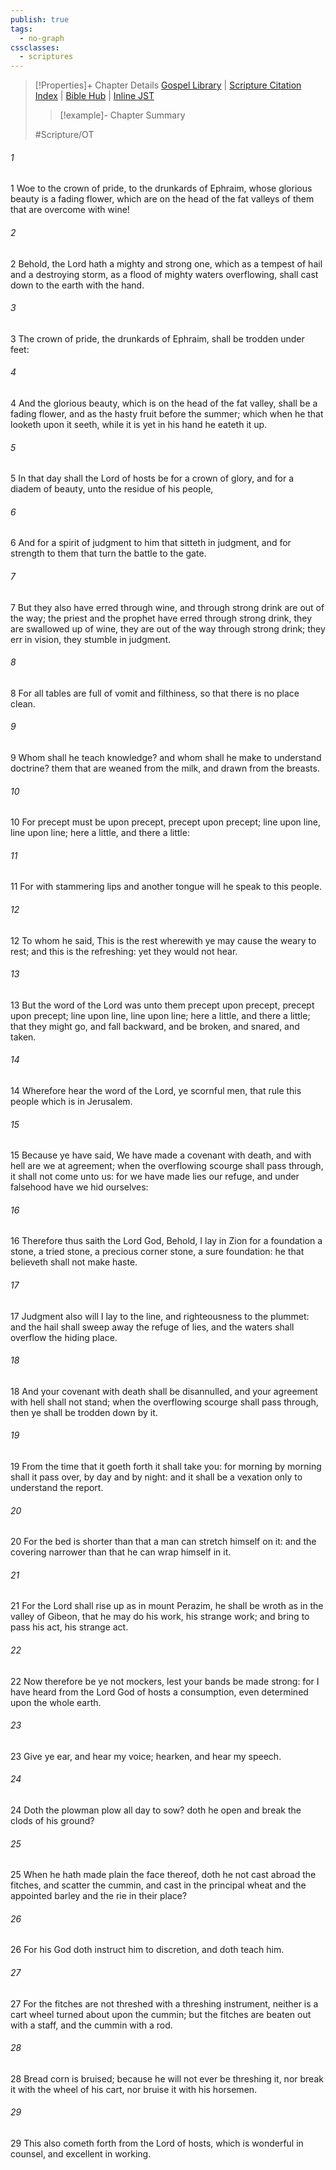 ```yaml
---
publish: true
tags:
  - no-graph
cssclasses:
  - scriptures
---
```

>[!Properties]+ Chapter Details
>[Gospel Library](https://churchofjesuschrist.org/study/scriptures/ot/isa/28?lang=eng)    |    [Scripture Citation Index](https://scriptures.byu.edu/#07b1c::c07b1c)    |    [Bible Hub](https://biblehub.com/isaiah/28.htm)    |    [Inline JST](https://scripturetoolbox.com/html/ic/Isaiah/28.html)
>>[!example]- Chapter Summary
>> 
> 
>
>#Scripture/OT
###### 1
1 Woe to the crown of pride, to the drunkards of Ephraim, whose glorious beauty is a fading flower, which are on the head of the fat valleys of them that are overcome with wine!
###### 2
2 Behold, the Lord hath a mighty and strong one, which as a tempest of hail and a destroying storm, as a flood of mighty waters overflowing, shall cast down to the earth with the hand.
###### 3
3 The crown of pride, the drunkards of Ephraim, shall be trodden under feet:
###### 4
4 And the glorious beauty, which is on the head of the fat valley, shall be a fading flower, and as the hasty fruit before the summer; which when he that looketh upon it seeth, while it is yet in his hand he eateth it up.
###### 5
5 In that day shall the Lord of hosts be for a crown of glory, and for a diadem of beauty, unto the residue of his people,
###### 6
6 And for a spirit of judgment to him that sitteth in judgment, and for strength to them that turn the battle to the gate.
###### 7
7 But they also have erred through wine, and through strong drink are out of the way; the priest and the prophet have erred through strong drink, they are swallowed up of wine, they are out of the way through strong drink; they err in vision, they stumble in judgment.
###### 8
8 For all tables are full of vomit and filthiness, so that there is no place clean.
###### 9
9 Whom shall he teach knowledge? and whom shall he make to understand doctrine? them that are weaned from the milk, and drawn from the breasts.
###### 10
10 For precept must be upon precept, precept upon precept; line upon line, line upon line; here a little, and there a little:
###### 11
11 For with stammering lips and another tongue will he speak to this people.
###### 12
12 To whom he said, This is the rest wherewith ye may cause the weary to rest; and this is the refreshing: yet they would not hear.
###### 13
13 But the word of the Lord was unto them precept upon precept, precept upon precept; line upon line, line upon line; here a little, and there a little; that they might go, and fall backward, and be broken, and snared, and taken.
###### 14
14 Wherefore hear the word of the Lord, ye scornful men, that rule this people which is in Jerusalem.
###### 15
15 Because ye have said, We have made a covenant with death, and with hell are we at agreement; when the overflowing scourge shall pass through, it shall not come unto us: for we have made lies our refuge, and under falsehood have we hid ourselves:
###### 16
16 Therefore thus saith the Lord God, Behold, I lay in Zion for a foundation a stone, a tried stone, a precious corner stone, a sure foundation: he that believeth shall not make haste.
###### 17
17 Judgment also will I lay to the line, and righteousness to the plummet: and the hail shall sweep away the refuge of lies, and the waters shall overflow the hiding place.
###### 18
18 And your covenant with death shall be disannulled, and your agreement with hell shall not stand; when the overflowing scourge shall pass through, then ye shall be trodden down by it.
###### 19
19 From the time that it goeth forth it shall take you: for morning by morning shall it pass over, by day and by night: and it shall be a vexation only to understand the report.
###### 20
20 For the bed is shorter than that a man can stretch himself on it: and the covering narrower than that he can wrap himself in it.
###### 21
21 For the Lord shall rise up as in mount Perazim, he shall be wroth as in the valley of Gibeon, that he may do his work, his strange work; and bring to pass his act, his strange act.
###### 22
22 Now therefore be ye not mockers, lest your bands be made strong: for I have heard from the Lord God of hosts a consumption, even determined upon the whole earth.
###### 23
23 Give ye ear, and hear my voice; hearken, and hear my speech.
###### 24
24 Doth the plowman plow all day to sow? doth he open and break the clods of his ground?
###### 25
25 When he hath made plain the face thereof, doth he not cast abroad the fitches, and scatter the cummin, and cast in the principal wheat and the appointed barley and the rie in their place?
###### 26
26 For his God doth instruct him to discretion, and doth teach him.
###### 27
27 For the fitches are not threshed with a threshing instrument, neither is a cart wheel turned about upon the cummin; but the fitches are beaten out with a staff, and the cummin with a rod.
###### 28
28 Bread corn is bruised; because he will not ever be threshing it, nor break it with the wheel of his cart, nor bruise it with his horsemen.
###### 29
29 This also cometh forth from the Lord of hosts, which is wonderful in counsel, and excellent in working.
